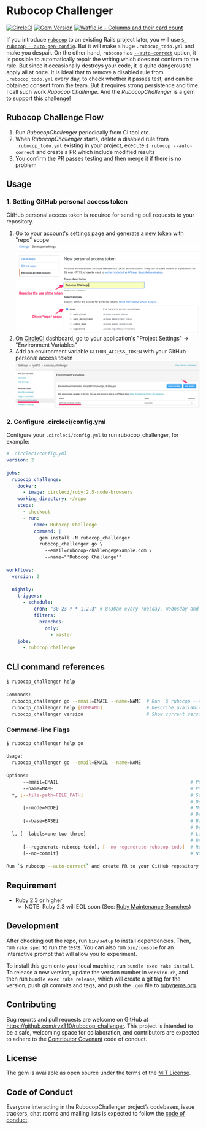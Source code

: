 # Rubocop Challenger

[![CircleCI](https://circleci.com/gh/ryz310/rubocop_challenger/tree/master.svg?style=svg&circle-token=cdf0ffce5b4c0c7804b50dde00ca5ef09cbadb67)](https://circleci.com/gh/ryz310/rubocop_challenger/tree/master) [![Gem Version](https://badge.fury.io/rb/rubocop_challenger.svg)](https://badge.fury.io/rb/rubocop_challenger) [![Waffle.io - Columns and their card count](https://badge.waffle.io/ryz310/rubocop_challenger.svg?columns=all)](https://waffle.io/ryz310/rubocop_challenger)

If you introduce [`rubocop`](https://github.com/rubocop-hq/rubocop) to an existing Rails project later, you will use [`$ rubocop --auto-gen-config`](https://github.com/rubocop-hq/rubocop/blob/master/manual/configuration.md#automatically-generated-configuration). But it will make a huge `.rubocop_todo.yml` and make you despair.
On the other hand, `rubocop` has [`--auto-correct`](https://github.com/rubocop-hq/rubocop/blob/master/manual/basic_usage.md#other-useful-command-line-flags) option, it is possible to automatically repair the writing which does not conform to the rule. But since it occasionally destroys your code, it is quite dangerous to apply all at once.
It is ideal that to remove a disabled rule from `.rubocop_todo.yml` every day, to check whether it passes test, and can be obtained consent from the team. But it requires strong persistence and time.
I call such work *Rubocop Challenge*. And the *RubocopChallenger* is a gem to support this challenge!

## Rubocop Challenge Flow

1. Run *RubocopChallenger* periodically from CI tool etc.
1. When *RubocopChallenger* starts, delete a disabled rule from `.rubocop_todo.yml` existing in your project, execute `$ rubocop --auto-correct` and create a PR which include modified results
1. You confirm the PR passes testing and then merge it if there is no problem

## Usage

### 1. Setting GitHub personal access token

GitHub personal access token is required for sending pull requests to your repository.

1. Go to [your account's settings page](https://github.com/settings/tokens) and [generate a new token](https://github.com/settings/tokens/new) with "repo" scope
  ![generate token](images/generate_token.png)
1. On [CircleCI](https://circleci.com) dashboard, go to your application's "Project Settings" -> "Environment Variables"
1. Add an environment variable `GITHUB_ACCESS_TOKEN` with your GitHub personal access token
  ![circleci environment variables](images/circleci_environment_variables.png)

### 2. Configure .circleci/config.yml

Configure your `.circleci/config.yml` to run rubocop_challenger, for example:

```yml
# .circleci/config.yml
version: 2

jobs:
  rubocop_challenge:
    docker:
      - image: circleci/ruby:2.5-node-browsers
    working_directory: ~/repo
    steps:
      - checkout
      - run:
          name: Rubocop Challenge
          command: |
            gem install -N rubocop_challenger
            rubocop_challenger go \
              --email=rubocop-challenge@example.com \
              --name="'Rubocop Challenge'"

workflows:
  version: 2

  nightly:
    triggers:
      - schedule:
          cron: "30 23 * * 1,2,3" # 8:30am every Tuesday, Wednsday and Thursday (JST)
          filters:
            branches:
              only:
                - master
    jobs:
      - rubocop_challenge
```

## CLI command references

```sh
$ rubocop_challenger help

Commands:
  rubocop_challenger go --email=EMAIL --name=NAME  # Run `$ rubocop --auto-correct` and create PR to your GitHub repository
  rubocop_challenger help [COMMAND]                # Describe available commands or one specific command
  rubocop_challenger version                       # Show current version
```

### Command-line Flags

```sh
$ rubocop_challenger help go

Usage:
  rubocop_challenger go --email=EMAIL --name=NAME

Options:
      --email=EMAIL                                                # Pull Request committer email
      --name=NAME                                                  # Pull Request committer name
  f, [--file-path=FILE_PATH]                                       # Set your ".rubocop_todo.yml" path
                                                                   # Default: .rubocop_todo.yml
      [--mode=MODE]                                                # Mode to select deletion target. You can choice "most_occurrence", "least_occurrence", or "random"
                                                                   # Default: most_occurrence
      [--base=BASE]                                                # Base branch of Pull Request
                                                                   # Default: master
  l, [--labels=one two three]                                      # Label to give to Pull Request
                                                                   # Default: ["rubocop challenge"]
      [--regenerate-rubocop-todo], [--no-regenerate-rubocop-todo]  # Rerun `$ rubocop --auto-gen-config` after autocorrect
      [--no-commit]                                                # No commit after autocorrect

Run `$ rubocop --auto-correct` and create PR to your GitHub repository
```

## Requirement

* Ruby 2.3 or higher
    * NOTE: Ruby 2.3 will EOL soon (See: [Ruby Maintenance Branches](https://www.ruby-lang.org/en/downloads/branches/))

## Development

After checking out the repo, run `bin/setup` to install dependencies. Then, run `rake spec` to run the tests. You can also run `bin/console` for an interactive prompt that will allow you to experiment.

To install this gem onto your local machine, run `bundle exec rake install`. To release a new version, update the version number in `version.rb`, and then run `bundle exec rake release`, which will create a git tag for the version, push git commits and tags, and push the `.gem` file to [rubygems.org](https://rubygems.org).

## Contributing

Bug reports and pull requests are welcome on GitHub at https://github.com/ryz310/rubocop_challenger. This project is intended to be a safe, welcoming space for collaboration, and contributors are expected to adhere to the [Contributor Covenant](http://contributor-covenant.org) code of conduct.

## License

The gem is available as open source under the terms of the [MIT License](https://opensource.org/licenses/MIT).

## Code of Conduct

Everyone interacting in the RubocopChallenger project’s codebases, issue trackers, chat rooms and mailing lists is expected to follow the [code of conduct](https://github.com/ryz310/rubocop_challenger/blob/master/CODE_OF_CONDUCT.md).
